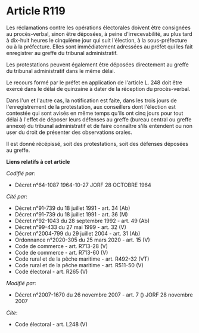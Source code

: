 # Article R119

Les réclamations contre les opérations électorales doivent être consignées au procès-verbal, sinon être déposées, à peine
d'irrecevabilité, au plus tard à dix-huit heures le cinquième jour qui suit l'élection, à la sous-préfecture ou à la
préfecture. Elles sont immédiatement adressées au préfet qui les fait enregistrer au greffe du tribunal administratif. 

Les protestations peuvent également être déposées directement au greffe du tribunal administratif dans le même délai. 

Le recours formé par le préfet en application de l'article L. 248 doit être exercé dans le délai de quinzaine à dater de la
réception du procès-verbal. 

Dans l'un et l'autre cas, la notification est faite, dans les trois jours de l'enregistrement de la protestation, aux
conseillers dont l'élection est contestée qui sont avisés en même temps qu'ils ont cinq jours pour tout délai à l'effet de
déposer leurs défenses au greffe (bureau central ou greffe annexe) du tribunal administratif et de faire connaître s'ils
entendent ou non user du droit de présenter des observations orales. 

Il est donné récépissé, soit des protestations, soit des défenses déposées au greffe.

**Liens relatifs à cet article**

_Codifié par_:

  - Décret n°64-1087 1964-10-27 JORF 28 OCTOBRE 1964

_Cité par_:

  - Décret n°91-739 du 18 juillet 1991 - art. 34 (Ab)
  - Décret n°91-739 du 18 juillet 1991 - art. 36 (M)
  - Décret n°92-1043 du 28 septembre 1992 - art. 49 (Ab)
  - Décret n°99-433 du 27 mai 1999 - art. 32 (V)
  - Décret n°2004-799 du 29 juillet 2004 - art. 31 (Ab)
  - Ordonnance n°2020-305 du 25 mars 2020 - art. 15 (V)
  - Code de commerce - art. R713-28 (V)
  - Code de commerce - art. R713-60 (V)
  - Code rural et de la pêche maritime - art. R492-32 (VT)
  - Code rural et de la pêche maritime - art. R511-50 (V)
  - Code électoral - art. R265 (V)

_Modifié par_:

  - Décret n°2007-1670 du 26 novembre 2007 - art. 7 () JORF 28 novembre 2007

_Cite_:

  - Code électoral - art. L248 (V)
